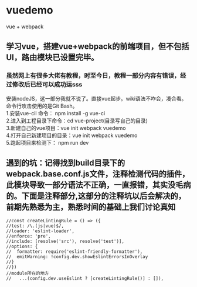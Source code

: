 # vuedemo
vue + webpack
## 学习vue，搭建vue+webpack的前端项目，但不包括UI，路由模块已设置完毕。
###   虽然网上有很多大佬有教程，时至今日，教程一部分内容有错误，经过修改后已经可以成功运sss
安装nodeJS，这一部分我就不说了。直接vue起步。wiki语法不咋会，凑合看。命令行攻击使用的是Git Bash。  
  1.安装vue-cil 命令： npm install -g vue-ci          
  2.进入到工程目录下命令：cd  vue-project(目录写自己的目录)    
  3.新建自己的vue项目：vue init webpack vuedemo    
  4.打开自己新建项目的目录：vue init webpack vuedemo    
  5.跑起项目来检测下： npm run dev    
## 遇到的坑：记得找到build目录下的webpack.base.conf.js文件，注释检测代码的插件，此模块导致一部分语法不正确，一直报错，其实没毛病的。下面是注释部分,这部分的注释坑以后会解决的，前期先熟悉为主，熟悉时间的基础上我们讨论真知
 ``` 
//const createLintingRule = () => ({      
//test: /\.(js|vue)$/,   
//loader: 'eslint-loader',  
//enforce: 'pre',  
//include: [resolve('src'), resolve('test')],  
//options: {  
//  formatter: require('eslint-friendly-formatter'),  
//  emitWarning: !config.dev.showEslintErrorsInOverlay  
//}  
//})  
//module所在的地方  
//   ...(config.dev.useEslint ? [createLintingRule()] : []),  
 ``` 
